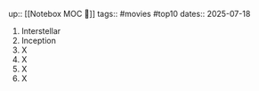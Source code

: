 up:: [[Notebox MOC 📓]]
tags:: #movies #top10
dates:: 2025-07-18

1. Interstellar 
2. Inception
3. X
4. X
5. X
6. X